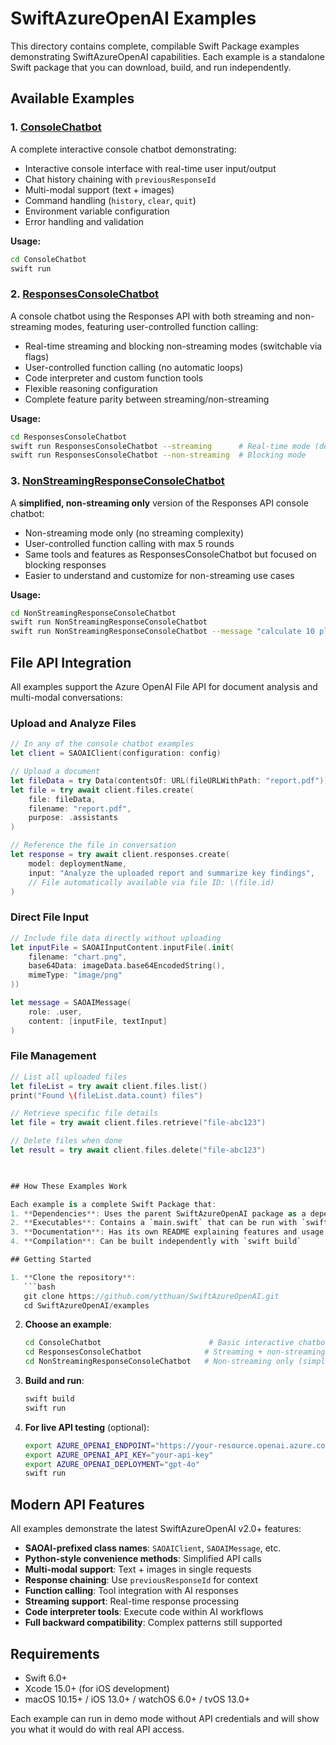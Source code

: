 # SwiftAzureOpenAI Examples

This directory contains complete, compilable Swift Package examples demonstrating SwiftAzureOpenAI capabilities. Each example is a standalone Swift package that you can download, build, and run independently.

## Available Examples

### 1. [ConsoleChatbot](ConsoleChatbot/)
A complete interactive console chatbot demonstrating:
- Interactive console interface with real-time user input/output
- Chat history chaining with `previousResponseId`
- Multi-modal support (text + images)
- Command handling (`history`, `clear`, `quit`)
- Environment variable configuration
- Error handling and validation

**Usage:**
```bash
cd ConsoleChatbot
swift run
```

### 2. [ResponsesConsoleChatbot](ResponsesConsoleChatbot/)
A console chatbot using the Responses API with both streaming and non-streaming modes, featuring user-controlled function calling:
- Real-time streaming and blocking non-streaming modes (switchable via flags)
- User-controlled function calling (no automatic loops)
- Code interpreter and custom function tools
- Flexible reasoning configuration
- Complete feature parity between streaming/non-streaming

**Usage:**
```bash
cd ResponsesConsoleChatbot
swift run ResponsesConsoleChatbot --streaming      # Real-time mode (default)
swift run ResponsesConsoleChatbot --non-streaming  # Blocking mode
```

### 3. [NonStreamingResponseConsoleChatbot](NonStreamingResponseConsoleChatbot/)
A **simplified, non-streaming only** version of the Responses API console chatbot:
- Non-streaming mode only (no streaming complexity)
- User-controlled function calling with max 5 rounds
- Same tools and features as ResponsesConsoleChatbot but focused on blocking responses
- Easier to understand and customize for non-streaming use cases

**Usage:**
```bash
cd NonStreamingResponseConsoleChatbot
swift run NonStreamingResponseConsoleChatbot
swift run NonStreamingResponseConsoleChatbot --message "calculate 10 plus 22"
```

## File API Integration

All examples support the Azure OpenAI File API for document analysis and multi-modal conversations:

### Upload and Analyze Files

```swift
// In any of the console chatbot examples
let client = SAOAIClient(configuration: config)

// Upload a document
let fileData = try Data(contentsOf: URL(fileURLWithPath: "report.pdf"))
let file = try await client.files.create(
    file: fileData,
    filename: "report.pdf", 
    purpose: .assistants
)

// Reference the file in conversation
let response = try await client.responses.create(
    model: deploymentName,
    input: "Analyze the uploaded report and summarize key findings",
    // File automatically available via file ID: \(file.id)
)
```

### Direct File Input

```swift
// Include file data directly without uploading
let inputFile = SAOAIInputContent.inputFile(.init(
    filename: "chart.png",
    base64Data: imageData.base64EncodedString(),
    mimeType: "image/png"
))

let message = SAOAIMessage(
    role: .user, 
    content: [inputFile, textInput]
)
```

### File Management

```swift
// List all uploaded files
let fileList = try await client.files.list()
print("Found \(fileList.data.count) files")

// Retrieve specific file details  
let file = try await client.files.retrieve("file-abc123")

// Delete files when done
let result = try await client.files.delete("file-abc123")

 

## How These Examples Work

Each example is a complete Swift Package that:
1. **Dependencies**: Uses the parent SwiftAzureOpenAI package as a dependency
2. **Executables**: Contains a `main.swift` that can be run with `swift run`
3. **Documentation**: Has its own README explaining features and usage
4. **Compilation**: Can be built independently with `swift build`

## Getting Started

1. **Clone the repository**:
   ```bash
   git clone https://github.com/ytthuan/SwiftAzureOpenAI.git
   cd SwiftAzureOpenAI/examples
   ```

2. **Choose an example**:
   ```bash
   cd ConsoleChatbot                        # Basic interactive chatbot
   cd ResponsesConsoleChatbot              # Streaming + non-streaming modes
   cd NonStreamingResponseConsoleChatbot   # Non-streaming only (simplified)
   ```

3. **Build and run**:
   ```bash
   swift build
   swift run
   ```

4. **For live API testing** (optional):
   ```bash
   export AZURE_OPENAI_ENDPOINT="https://your-resource.openai.azure.com"
   export AZURE_OPENAI_API_KEY="your-api-key"
   export AZURE_OPENAI_DEPLOYMENT="gpt-4o"
   swift run
   ```

## Modern API Features

All examples demonstrate the latest SwiftAzureOpenAI v2.0+ features:
- **SAOAI-prefixed class names**: `SAOAIClient`, `SAOAIMessage`, etc.
- **Python-style convenience methods**: Simplified API calls
- **Multi-modal support**: Text + images in single requests
- **Response chaining**: Use `previousResponseId` for context
- **Function calling**: Tool integration with AI responses
- **Streaming support**: Real-time response processing
- **Code interpreter tools**: Execute code within AI workflows
- **Full backward compatibility**: Complex patterns still supported

 

## Requirements

- Swift 6.0+
- Xcode 15.0+ (for iOS development)
- macOS 10.15+ / iOS 13.0+ / watchOS 6.0+ / tvOS 13.0+

Each example can run in demo mode without API credentials and will show you what it would do with real API access.